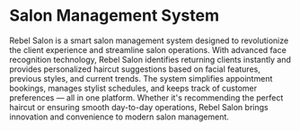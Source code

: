 # Salon Management System

Rebel Salon is a smart salon management system designed to revolutionize the client experience and streamline salon operations. With advanced face recognition technology, Rebel Salon identifies returning clients instantly and provides personalized haircut suggestions based on facial features, previous styles, and current trends. The system simplifies appointment bookings, manages stylist schedules, and keeps track of customer preferences — all in one platform. Whether it's recommending the perfect haircut or ensuring smooth day-to-day operations, Rebel Salon brings innovation and convenience to modern salon management.
